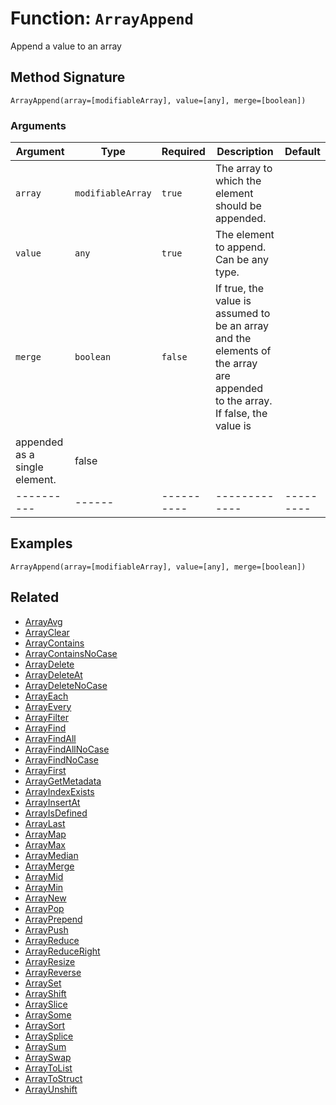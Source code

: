 [comment]: # (Note: This documentation is generated dynamically in the build process.  To modify the contents, change the javadoc on the _invoke method of the BIF class)

# Function: `ArrayAppend`

Append a value to an array

## Method Signature
```
ArrayAppend(array=[modifiableArray], value=[any], merge=[boolean])
```
### Arguments

| Argument | Type | Required | Description | Default |
|----------|------|----------|-------------|---------|
| `array` | `modifiableArray` | `true` | The array to which the element should be appended. | |
| `value` | `any` | `true` | The element to append. Can be any type. | |
| `merge` | `boolean` | `false` | If true, the value is assumed to be an array and the elements of the array are appended to the array. If false, the value is
                 appended as a single element. | false|
|----------|------|----------|-------------|---------|



## Examples

```
ArrayAppend(array=[modifiableArray], value=[any], merge=[boolean])
```

## Related
  * [ArrayAvg](ArrayAvg.md)
  * [ArrayClear](ArrayClear.md)
  * [ArrayContains](ArrayContains.md)
  * [ArrayContainsNoCase](ArrayContainsNoCase.md)
  * [ArrayDelete](ArrayDelete.md)
  * [ArrayDeleteAt](ArrayDeleteAt.md)
  * [ArrayDeleteNoCase](ArrayDeleteNoCase.md)
  * [ArrayEach](ArrayEach.md)
  * [ArrayEvery](ArrayEvery.md)
  * [ArrayFilter](ArrayFilter.md)
  * [ArrayFind](ArrayFind.md)
  * [ArrayFindAll](ArrayFindAll.md)
  * [ArrayFindAllNoCase](ArrayFindAllNoCase.md)
  * [ArrayFindNoCase](ArrayFindNoCase.md)
  * [ArrayFirst](ArrayFirst.md)
  * [ArrayGetMetadata](ArrayGetMetadata.md)
  * [ArrayIndexExists](ArrayIndexExists.md)
  * [ArrayInsertAt](ArrayInsertAt.md)
  * [ArrayIsDefined](ArrayIsDefined.md)
  * [ArrayLast](ArrayLast.md)
  * [ArrayMap](ArrayMap.md)
  * [ArrayMax](ArrayMax.md)
  * [ArrayMedian](ArrayMedian.md)
  * [ArrayMerge](ArrayMerge.md)
  * [ArrayMid](ArrayMid.md)
  * [ArrayMin](ArrayMin.md)
  * [ArrayNew](ArrayNew.md)
  * [ArrayPop](ArrayPop.md)
  * [ArrayPrepend](ArrayPrepend.md)
  * [ArrayPush](ArrayPush.md)
  * [ArrayReduce](ArrayReduce.md)
  * [ArrayReduceRight](ArrayReduceRight.md)
  * [ArrayResize](ArrayResize.md)
  * [ArrayReverse](ArrayReverse.md)
  * [ArraySet](ArraySet.md)
  * [ArrayShift](ArrayShift.md)
  * [ArraySlice](ArraySlice.md)
  * [ArraySome](ArraySome.md)
  * [ArraySort](ArraySort.md)
  * [ArraySplice](ArraySplice.md)
  * [ArraySum](ArraySum.md)
  * [ArraySwap](ArraySwap.md)
  * [ArrayToList](ArrayToList.md)
  * [ArrayToStruct](ArrayToStruct.md)
  * [ArrayUnshift](ArrayUnshift.md)
